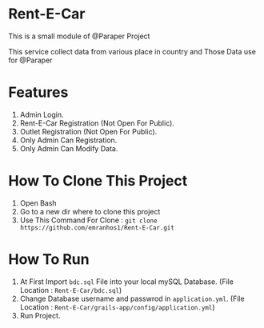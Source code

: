 # Rent-E-Car
This is a small module of @Paraper Project

This service collect data from various place in country and Those Data use for @Paraper

# Features
1. Admin Login.
2. Rent-E-Car Registration (Not Open For Public).
3. Outlet Registration (Not Open For Public).
4. Only Admin Can Registration.
5. Only Admin Can Modify Data.

# How To Clone This Project
1. Open Bash
2. Go to a new dir where to clone this project
3. Use This Command For Clone : `git clone https://github.com/emranhos1/Rent-E-Car.git` 

# How To Run
1. At First Import `bdc.sql` File into your local mySQL Database. 
   (File Location : `Rent-E-Car/bdc.sql`)
2. Change Database username and passwrod in `application.yml`. 
   (File Location : `Rent-E-Car/grails-app/config/application.yml`)
3. Run Project.
